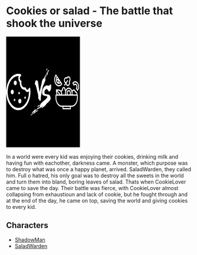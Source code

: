 # Cookies or salad - The battle that shook the universe 

![poster](./../Images/CookieOrSaladPoster.jpg)

In a world were every kid was enjoying their cookies, drinking milk and having fun with eachother, darkness came. A monster, which purpose was to destroy what was once a happy planet, arrived. SaladWarden, they called him. Full o hatred, his only goal was to destroy all the sweets in the world and turn them into bland, boring leaves of salad. Thats when CookieLover came to save the day. Their battle was fierce, with CookieLover almost collapsing from exhaustioun and lack of cookie, but he fought through and at the end of the day, he came on top, saving the world and giving cookies to every kid.

## Characters

- [ShadowMan](./../Cast/Heroes/CookieLover.md)
- [SaladWarden](./../Cast/Villains/SaladWarden.md)